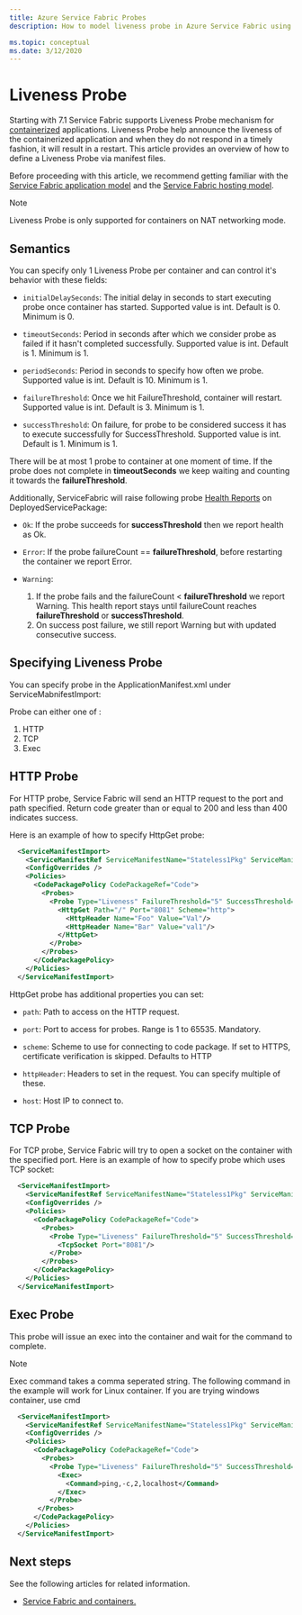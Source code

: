 ```yaml
---
title: Azure Service Fabric Probes
description: How to model liveness probe in Azure Service Fabric using application and service manifest files.

ms.topic: conceptual
ms.date: 3/12/2020
---
```

# Liveness Probe
Starting with 7.1 Service Fabric supports Liveness Probe mechanism for [containerized][containers-introduction-link] applications. Liveness Probe help announce the liveness of the containerized application and when they do not respond in a timely fashion, it will result in a restart.
This article provides an overview of how to define a Liveness Probe via manifest files.

Before proceeding with this article, we recommend getting familiar with the [Service Fabric application model][application-model-link] and the [Service Fabric hosting model][hosting-model-link].

> [!NOTE]
> Liveness Probe is only supported for containers on NAT networking mode.

## Semantics
You can specify only 1 Liveness Probe per container and can control it's behavior with these fields:

* `initialDelaySeconds`: The initial delay in seconds to start executing probe once container has started. Supported value is int. Default is 0. Minimum is 0.

* `timeoutSeconds`: Period in seconds after which we consider probe as failed if it hasn't completed successfully. Supported value is int. Default is 1. Minimum is 1.

* `periodSeconds`: Period in seconds to specify how often we probe. Supported value is int. Default is 10. Minimum is 1.

* `failureThreshold`: Once we hit FailureThreshold, container will restart. Supported value is int. Default is 3. Minimum is 1.

* `successThreshold`: On failure, for probe to be considered success it has to execute successfully for SuccessThreshold. Supported value is int. Default is 1. Minimum is 1.

There will be at most 1 probe to container at one moment of time. If the probe does not complete in **timeoutSeconds** we keep waiting and counting it towards the **failureThreshold**. 

Additionally, ServiceFabric will raise following probe [Health Reports][health-introduction-link] on DeployedServicePackage:

* `Ok`: If the probe succeeds for **successThreshold** then we report health as Ok.

* `Error`: If the probe failureCount ==  **failureThreshold**, before restarting the container we report Error.

* `Warning`: 
    1. If the probe fails and the failureCount < **failureThreshold** we report Warning. This health report stays until failureCount reaches **failureThreshold** or **successThreshold**.
    2. On success post failure, we still report Warning but with updated consecutive success.

## Specifying Liveness Probe

You can specify probe in the ApplicationManifest.xml under ServiceMabnifestImport:

Probe can either one of :

1. HTTP
2. TCP
3. Exec 

## HTTP Probe

For HTTP probe, Service Fabric will send an HTTP request to the port and path specified. Return code greater than or equal to 200 and less than 400 indicates success.

Here is an example of how to specify HttpGet probe:

```xml
  <ServiceManifestImport>
    <ServiceManifestRef ServiceManifestName="Stateless1Pkg" ServiceManifestVersion="1.0.0" />
    <ConfigOverrides />
    <Policies>
      <CodePackagePolicy CodePackageRef="Code">
        <Probes>
          <Probe Type="Liveness" FailureThreshold="5" SuccessThreshold="2" InitialDelaySeconds="10" PeriodSeconds="30" TimeoutSeconds="20">
            <HttpGet Path="/" Port="8081" Scheme="http">
              <HttpHeader Name="Foo" Value="Val"/>
              <HttpHeader Name="Bar" Value="val1"/>
            </HttpGet>
          </Probe>
        </Probes>
      </CodePackagePolicy>
    </Policies>
  </ServiceManifestImport>
```

HttpGet probe has additional properties you can set:

* `path`: Path to access on the HTTP request.

* `port`: Port to access for probes. Range is 1 to 65535. Mandatory.

* `scheme`: Scheme to use for connecting to code package. If set to HTTPS, certificate verification is skipped. Defaults to HTTP

* `httpHeader`: Headers to set in the request. You can specify multiple of these.

* `host`: Host IP to connect to.

## TCP Probe

For TCP probe, Service Fabric will try to open a socket on the container with the specified port. Here is an example of how to specify probe which uses TCP socket:

```xml
  <ServiceManifestImport>
    <ServiceManifestRef ServiceManifestName="Stateless1Pkg" ServiceManifestVersion="1.0.0" />
    <ConfigOverrides />
    <Policies>
      <CodePackagePolicy CodePackageRef="Code">
        <Probes>
          <Probe Type="Liveness" FailureThreshold="5" SuccessThreshold="2" InitialDelaySeconds="10" PeriodSeconds="30" TimeoutSeconds="20">
            <TcpSocket Port="8081"/>
          </Probe>
        </Probes>
      </CodePackagePolicy>
    </Policies>
  </ServiceManifestImport>
```

## Exec Probe

This probe will issue an exec into the container and wait for the command to complete.

> [!NOTE]
> Exec command takes a comma seperated string. The following command in the example will work for Linux container.
> If you are trying windows container, use <Command>cmd</Command>

```xml
  <ServiceManifestImport>
    <ServiceManifestRef ServiceManifestName="Stateless1Pkg" ServiceManifestVersion="1.0.0" />
    <ConfigOverrides />
    <Policies>
      <CodePackagePolicy CodePackageRef="Code">
        <Probes>
          <Probe Type="Liveness" FailureThreshold="5" SuccessThreshold="2" InitialDelaySeconds="10" PeriodSeconds="30" TimeoutSeconds="20">
            <Exec>
              <Command>ping,-c,2,localhost</Command>
            </Exec>
          </Probe>        
       </Probes>
      </CodePackagePolicy>
    </Policies>
  </ServiceManifestImport>
```

## Next steps
See the following articles for related information.
* [Service Fabric and containers.][containers-introduction-link]

<!-- Links -->
[containers-introduction-link]: service-fabric-containers-overview.md
[health-introduction-link]: service-fabric-health-introduction.md
[application-model-link]: service-fabric-application-model.md
[hosting-model-link]: service-fabric-hosting-model.md

